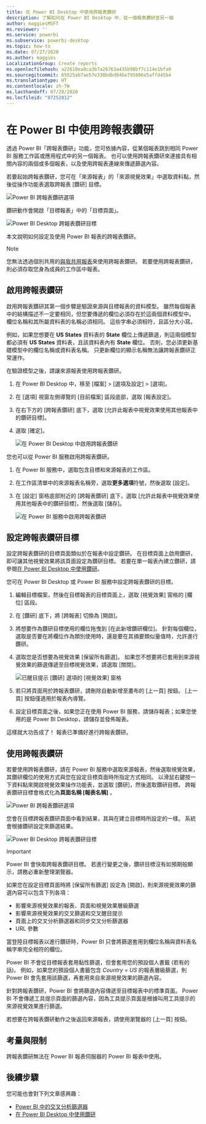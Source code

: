 ```yaml
---
title: 在 Power BI Desktop 中使用跨報表鑽研
description: 了解如何在 Power BI Desktop 中，從一個報表鑽研至另一個
author: maggiesMSFT
ms.reviewer: ''
ms.service: powerbi
ms.subservice: powerbi-desktop
ms.topic: how-to
ms.date: 07/27/2020
ms.author: maggies
LocalizationGroup: Create reports
ms.openlocfilehash: a22610ea8ca3b7a26763a435b98bf7c114e1bfa0
ms.sourcegitcommit: 65025ab7ae57e338bdbd94be795886e5affd45b4
ms.translationtype: HT
ms.contentlocale: zh-TW
ms.lasthandoff: 07/28/2020
ms.locfileid: "87252812"
---
```

# <a name="use-cross-report-drill-through-in-power-bi"></a>在 Power BI 中使用跨報表鑽研

透過 Power BI「跨報表鑽研」功能，您可依據內容，從某個報表跳到相同 Power BI 服務工作區或應用程式中的另一個報表。 也可以使用跨報表鑽研來連接具有相關內容的兩個或多個報表，以及使用跨報表連線來傳遞篩選內容。 

若要起始跨報表鑽研，您可在「來源報表」的「來源視覺效果」中選取資料點，然後從操作功能表選取跨報表 [鑽研] 目標。 

![Power BI 跨報表鑽研選項](media/desktop-cross-report-drill-through/cross-report-drill-through-01.png)

鑽研動作會開啟「目標報表」中的「目標頁面」。 

![Power BI Desktop 跨報表鑽研目標](media/desktop-cross-report-drill-through/cross-report-drill-through-01a.png)

本文說明如何設定及使用 Power BI 報表的跨報表鑽研。

> [!NOTE]
> 您無法透過個別共用的[與我共用報表](../collaborate-share/service-share-dashboards.md#share-a-dashboard-or-report)來使用跨報表鑽研。 若要使用跨報表鑽研，則必須存取您身為成員的工作區中報表。

## <a name="enable-cross-report-drill-through"></a>啟用跨報表鑽研

啟用跨報表鑽研其第一個步驟是驗證來源與目標報表的資料模型。 雖然每個報表中的結構描述不一定要相同，但您要傳遞的欄位必須存在於這兩個資料模型中。 欄位名稱和其所屬資料表的名稱必須相同。 這些字串必須相符，且區分大小寫。

例如，如果您想要在 **US States** 資料表的 **State** 欄位上傳遞篩選，則這兩個模型都必須有 **US States** 資料表，且該資料表內有 **State** 欄位。 否則，您必須更新基礎模型中的欄位名稱或資料表名稱。 只更新欄位的顯示名稱無法讓跨報表鑽研正常運作。

在驗證模型之後，請讓來源報表使用跨報表鑽研。 

1. 在 Power BI Desktop 中，移至 [檔案] > [選項及設定] > [選項]。 
1. 在 [選項] 視窗左側導覽的 [目前檔案] 區段底部，選取 [報表設定]。 
1. 在右下方的 [跨報表鑽研] 底下，選取 [允許此報表中視覺效果使用其他報表中的鑽研目標]。 
1. 選取 [確定]。 
   
   ![在 Power BI Desktop 中啟用跨報表鑽研](media/desktop-cross-report-drill-through/cross-report-drill-through-02.png)

您也可以從 Power BI 服務啟用跨報表鑽研。
1. 在 Power BI 服務中，選取包含目標和來源報表的工作區。
1. 在工作區清單中的來源報表名稱旁，選取**更多選項**符號，然後選取 [設定]。 
1. 在 [設定] 窗格底部附近的 [跨報表鑽研] 底下，選取 [允許此報表中視覺效果使用其他報表中的鑽研目標]，然後選取 [儲存]。
   
   ![在 Power BI 服務中啟用跨報表鑽研](media/desktop-cross-report-drill-through/cross-report-drill-through-02a.png)

## <a name="set-up-a-cross-report-drill-through-target"></a>設定跨報表鑽研目標

設定跨報表鑽研的目標頁面類似於在報表中設定鑽研。 在目標頁面上啟用鑽研，即可讓其他視覺效果將該頁面設定為鑽研目標。 若要在單一報表內建立鑽研，請參閱[在 Power BI Desktop 中使用鑽研](desktop-drillthrough.md)。

您可在 Power BI Desktop 或 Power BI 服務中設定跨報表鑽研的目標。 
1. 編輯目標檔案，然後在目標報表的目標頁面上，選取 [視覺效果] 窗格的 [欄位] 區段。 
1. 在 [鑽研] 底下，將 [跨報表] 切換為 [開啟]。 
1. 將想要作為鑽研目標使用的欄位拖曳到 [在此新增鑽研欄位]。 針對每個欄位，選取是否要在將欄位作為類別使用時，還是要在其摘要類似量值時，允許進行鑽研。 
1. 選取您是否想要為視覺效果 [保留所有篩選]。 如果您不想要將已套用到來源視覺效果的篩選傳遞至目標視覺效果，請選取 [關閉]。
   
   ![已醒目提示 [鑽研] 選項的 [視覺效果] 窗格](media/desktop-cross-report-drill-through/cross-report-drill-through-03.png)
   
1. 若只將頁面用於跨報表鑽研，請刪除自動新增至畫布的 [上一頁] 按鈕。 [上一頁] 按鈕僅適用於報表內導覽。 
1. 設定目標頁面之後，如果您正在使用 Power BI 服務，請儲存報表；如果您使用的是 Power BI Desktop，請儲存並發佈報表。

這樣就大功告成了！ 報表已準備好進行跨報表鑽研。 

## <a name="use-cross-report-drill-through"></a>使用跨報表鑽研

若要使用跨報表鑽研，請在 Power BI 服務中選取來源報表，然後選取視覺效果，其鑽研欄位的使用方式與您在設定目標頁面時所指定方式相同。 以滑鼠右鍵按一下資料點來開啟視覺效果操作功能表，並選取 [鑽研]，然後選取鑽研目標。 跨報表鑽研目標會格式化為**頁面名稱 [報表名稱]** 。

![Power BI 跨報表鑽研選項](media/desktop-cross-report-drill-through/cross-report-drill-through-01.png)

您會在目標跨報表鑽研頁面中看到結果，其與在建立目標時所設定的一樣。 系統會根據鑽研設定來篩選結果。

![Power BI Desktop 跨報表鑽研目標](media/desktop-cross-report-drill-through/cross-report-drill-through-01a.png)

> [!IMPORTANT]
> Power BI 會快取跨報表鑽研目標。 若進行變更之後，鑽研目標沒有如預期般顯示，請務必重新整理瀏覽器。 

如果您在設定目標頁面時將 [保留所有篩選] 設定為 [開啟]，則來源視覺效果的篩選內容可以包含下列各項： 

- 影響來源視覺效果的報表、頁面和視覺效果層級篩選 
- 影響來源視覺效果的交叉篩選和交叉醒目提示 
- 頁面上的交叉分析篩選器和同步交叉分析篩選器
- URL 參數

當登陸目標報表以進行鑽研時，Power BI 只會將篩選套用到欄位名稱與資料表名稱字串完全相符的欄位。 

Power BI 不會從目標報表套用黏性篩選，但會套用您的預設個人書籤 (若有的話)。 例如，如果您的預設個人書籤包含 *Country = US* 的報表層級篩選，則 Power BI 會先套用該篩選，再套用來自來源視覺效果的篩選內容。 

針對跨報表鑽研，Power BI 會將篩選內容傳遞至目標報表中的標準頁面。 Power BI 不會傳遞工具提示頁面的篩選內容，因為工具提示頁面是根據叫用工具提示的來源視覺效果進行篩選。

若想要在跨報表鑽研動作之後返回來源報表，請使用瀏覽器的 [上一頁] 按鈕。 

## <a name="considerations-and-limitations"></a>考量與限制

跨報表鑽研無法在 Power BI 報表伺服器的 Power BI 報表中使用。

## <a name="next-steps"></a>後續步驟

您可能也會對下列文章感興趣：

- [Power BI 中的交叉分析篩選器](../visuals/power-bi-visualization-slicers.md)
- [在 Power BI Desktop 中使用鑽研](desktop-drillthrough.md)

